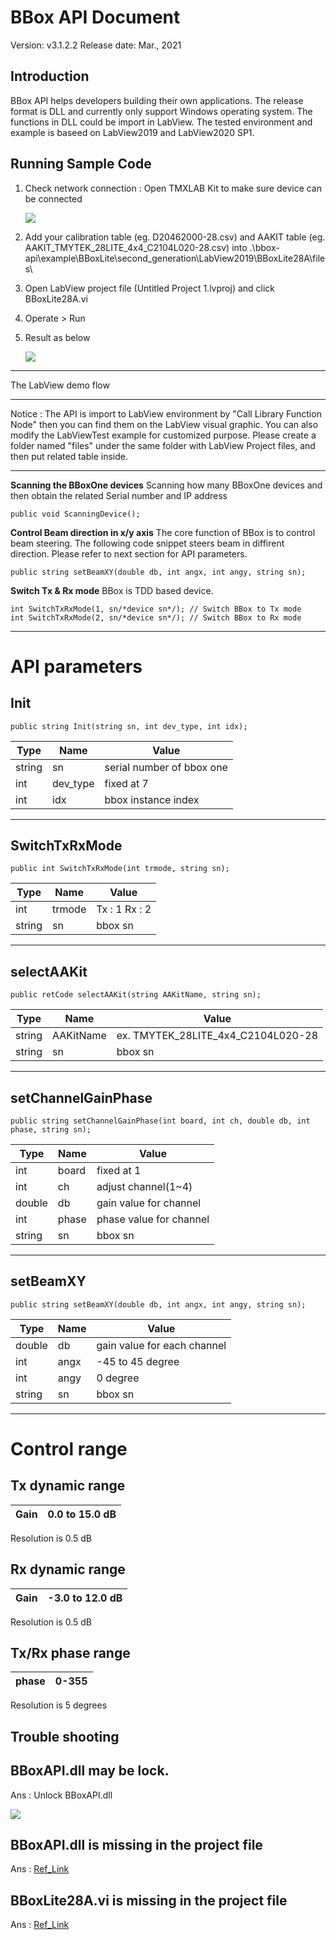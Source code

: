 # BBox API Document
Version: v3.1.2.2
Release date: Mar., 2021 

## Introduction

BBox API helps developers building their own applications. The release format is DLL and currently only support Windows operating system. The functions in DLL could be import in LabView. The tested environment and example is baseed on LabView2019 and LabView2020 SP1.

## Running Sample Code

1. Check network connection : Open TMXLAB Kit to make sure device can be connected

    ![](../../../../../images/image_5.png)


2. Add your calibration table (eg. D20462000-28.csv) and AAKIT table (eg. AAKIT_TMYTEK_28LITE_4x4_C2104L020-28.csv) into .\bbox-api\example\BBoxLite\second_generation\LabView2019\BBoxLite28A\files\

3. Open LabView project file (Untitled Project 1.lvproj) and click BBoxLite28A.vi

4. Operate > Run

5. Result as below

    ![](../../../../../images/image_4.png)

----------

The LabView demo flow
****
Notice : The API is import to LabView environment by "Call Library Function Node" then you can find them on the LabView visual graphic. You can also modify the LabViewTest example for customized purpose. Please create a folder named "files" under the same folder with LabView Project files, and then put related table inside.
****
**Scanning the BBoxOne devices**
Scanning how many BBoxOne devices and then obtain the related Serial number and IP address

    public void ScanningDevice();

**Control Beam direction in x/y axis**
The core function of BBox is to control beam steering. The following code snippet steers beam in diffirent direction. Please refer to next section for API parameters.  

    public string setBeamXY(double db, int angx, int angy, string sn);


**Switch Tx & Rx mode**
BBox is TDD based device. 

    int SwitchTxRxMode(1, sn/*device sn*/); // Switch BBox to Tx mode
    int SwitchTxRxMode(2, sn/*device sn*/); // Switch BBox to Rx mode



----------
# API parameters


## Init
    public string Init(string sn, int dev_type, int idx);
| Type | Name | Value                                        |
| ------------ | ------------ | ------------------------------------------------ |
| string       | sn           | serial number of bbox one |
| int          | dev_type     | fixed at 7   |
| int          | idx          | bbox instance index   |

----------

## SwitchTxRxMode
    public int SwitchTxRxMode(int trmode, string sn);
| Type | Name | Value                                        |
| ------------ | ------------ | ------------------------------------------------ |
| int          | trmode         | Tx : 1 Rx : 2 |
| string       | sn           | bbox sn   |

----------
## selectAAKit
    public retCode selectAAKit(string AAKitName, string sn);
| Type | Name | Value                                        |
| ------------ | ------------ | ------------------------------------------------ |
| string       | AAKitName    | ex. TMYTEK_28LITE_4x4_C2104L020-28 |
| string       | sn           | bbox sn   |


----------

## setChannelGainPhase
    public string setChannelGainPhase(int board, int ch, double db, int phase, string sn);
| Type | Name | Value                                        |
| ------------ | ------------ | ------------------------------------------------ |
| int          | board        | fixed at 1 |
| int          | ch           | adjust channel(1~4) |
| double       | db           | gain value for channel |
| int          | phase        | phase value for channel |
| string       | sn           | bbox sn   |


----------

## setBeamXY
    public string setBeamXY(double db, int angx, int angy, string sn);
| Type | Name | Value                                        |
| ------------ | ------------ | ------------------------------------------------ |
| double       | db           | gain value for each channel |
| int          | angx         | -45 to 45 degree |
| int          | angy         | 0 degree |
| string       | sn           | bbox sn   |


----------


# Control range
## Tx dynamic range
| Gain  | 0.0 to 15.0 dB |
| -------- | ---- |
Resolution is 0.5 dB

## Rx dynamic range
| Gain  | -3.0 to 12.0 dB |
| -------- | ---- |
Resolution is 0.5 dB

## Tx/Rx phase range
| phase | 0-355  |
| -------- | ---- |
Resolution is 5 degrees

## Trouble shooting


BBoxAPI.dll may be lock.
----------
Ans : Unlock BBoxAPI.dll

![](../../../../../images/unlock.png)


BBoxAPI.dll is missing in the project file
----------
Ans : [Ref_Link](https://knowledge.ni.com/KnowledgeArticleDetails?id=kA00Z000000kKgsSAE&l=zh-TW)


BBoxLite28A.vi is missing in the project file
----------
Ans : [Ref_Link](https://knowledge.ni.com/KnowledgeArticleDetails?id=kA00Z000000kKgsSAE&l=zh-TW)